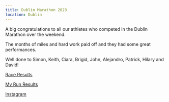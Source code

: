 ```yaml
---
title: Dublin Marathon 2023
location: Dublin
---
```


A big congratulations to all our athletes who competed in the Dublin Marathon over the weekend.

The months of miles and hard work paid off and they had some great performances.

Well done to Simon, Keith, Ciara, Brigid, John, Alejandro, Patrick, Hilary and David!

<a href="/races/2023-10-29-Dublin-Marathon/" target="_blank" rel="noopener noreferrer">Race Results</a>

<a href="https://www.myrunresults.com/events/athletics_ireland_national_marathon/4965/results" target="_blank" rel="noopener noreferrer">My Run Results</a>

<a href="https://www.instagram.com/p/CzGya6rsLci/?img_index=5" target="_blank" rel="noopener noreferrer">Instagram</a>


